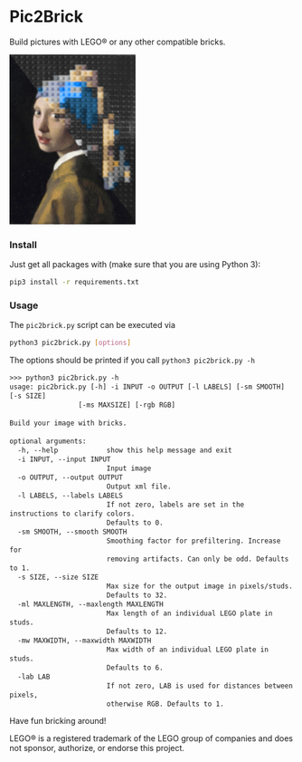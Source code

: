 # Pic2Brick
Build pictures with LEGO® or any other compatible bricks.

![There should be an image here.](logo.png)

### Install
Just get all packages with (make sure that you are using Python 3):

```bash
pip3 install -r requirements.txt
```

### Usage
The `pic2brick.py` script can be executed via
```bash
python3 pic2brick.py [options]
```

The options should be printed if you call `python3 pic2brick.py -h`

```
>>> python3 pic2brick.py -h
usage: pic2brick.py [-h] -i INPUT -o OUTPUT [-l LABELS] [-sm SMOOTH] [-s SIZE]
                 [-ms MAXSIZE] [-rgb RGB]

Build your image with bricks.

optional arguments:
  -h, --help            show this help message and exit
  -i INPUT, --input INPUT
                        Input image
  -o OUTPUT, --output OUTPUT
                        Output xml file.
  -l LABELS, --labels LABELS
                        If not zero, labels are set in the instructions to clarify colors.
                        Defaults to 0.
  -sm SMOOTH, --smooth SMOOTH
                        Smoothing factor for prefiltering. Increase for
                        removing artifacts. Can only be odd. Defaults to 1.
  -s SIZE, --size SIZE  
                        Max size for the output image in pixels/studs.
                        Defaults to 32.
  -ml MAXLENGTH, --maxlength MAXLENGTH
                        Max length of an individual LEGO plate in studs.
                        Defaults to 12.
  -mw MAXWIDTH, --maxwidth MAXWIDTH
                        Max width of an individual LEGO plate in studs.
                        Defaults to 6.
  -lab LAB              
                        If not zero, LAB is used for distances between pixels,
                        otherwise RGB. Defaults to 1.
```

Have fun bricking around!

LEGO® is a registered trademark of the LEGO group of companies and does not sponsor, authorize, or endorse this project.

